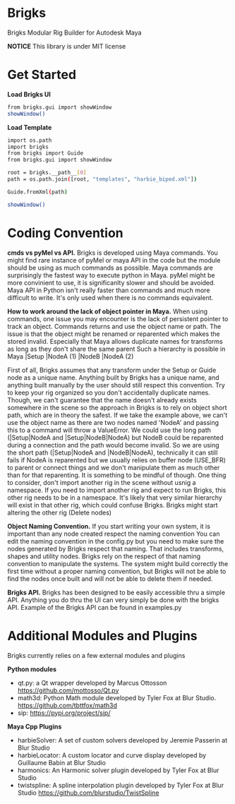 # Brigks
Brigks Modular Rig Builder for Autodesk Maya

**NOTICE**
This library is under MIT license

# Get Started
**Load Brigks UI**
```sh
from brigks.gui import showWindow
showWindow()
```

**Load Template**
```sh
import os.path
import brigks
from brigks import Guide
from brigks.gui import showWindow

root = brigks.__path__[0]
path = os.path.join([root, "templates", "harbie_biped.xml"])

Guide.fromXml(path)

showWindow()
```

# Coding Convention
**cmds vs pyMel vs API.**
Brigks is developed using Maya commands. 
You might find rare instance of pyMel or maya API in the code but the module should be using as much commands as possible. 
Maya commands are surprisingly the fastest way to execute python in Maya. pyMel might be more convinient to use, it is significanlty slower and should be avoided. Maya API in Python isn't really faster than commands and much more difficult to write. It's only used when there is no commands equivalent.

**How to work around the lack of object pointer in Maya.**
When using commands, one issue you may encounter is the lack of persistent pointer to track an object. 
Commands returns and use the object name or path. The issue is that the object might be renamed or reparented which makes the stored invalid. 
Especially that Maya allows duplicate names for transforms as long as they don't share the same parent
Such a hierarchy is possible in Maya
|Setup
	|NodeA (1)
	|NodeB
		|NodeA (2)

First of all, Brigks assumes that any transform under the Setup or Guide node as a unique name. Anything built by Brigks has a unique name, and anything built manually by the user should still respect this convention. Try to keep your rig organized so you don't accidentally duplicate names.
Though, we can't guarantee that the name doesn't already exists somewhere in the scene so the approach in Brigks is to rely on object short path, which are in theory the safest. 
If we take the example above, we can't use the object name as there are two nodes named 'NodeA' and passing this to a command will throw a ValueError. 
We could use the long path (|Setup|NodeA and |Setup|NodeB|NodeA) but NodeB could be reparented during a connection and the path would become invalid.
So we are using the short path (|Setup|NodeA and |NodeB|NodeA), technically it can still fails if NodeA is reparented but we usually relies on buffer node (USE_BFR) to parent or connect things and we don't manipulate them as much other than for that reparenting. It is something to be mindful of though. 
One thing to consider, don't import another rig in the scene without usnig a namespace. If you need to import another rig and expect to run Brigks, this other rig needs to be in a namespace. It's likely that very similar hierarchy will exist in that other rig, which could confuse Brigks. Brigks might start altering the other rig (Delete nodes)

**Object Naming Convention.**
If you start writing your own system, it is important than any node created respect the naming convention 
You can edit the naming convention in the config.py but you need to make sure the nodes generated by Brigks respect that naming. That includes transforms, shapes and utility nodes. Brigks rely on the respect of that naming convention to manipulate the systems. The system might build correctly the first time without a proper naming convention, but Brigks will not be able to find the nodes once built and will not be able to delete them if needed.

**Brigks API.**
Brigks has been designed to be easily accessible thru a simple API. 
Anything you do thru the UI can very simply be done with the brigks API.
Example of the Brigks API can be found in examples.py

# Additional Modules and Plugins
Brigks currently relies on a few external modules and plugins

**Python modules**
- qt.py: a Qt wrapper developed by Marcus Ottosson
https://github.com/mottosso/Qt.py
- math3d: Python Math module developed by Tyler Fox at Blur Studio.
https://github.com/tbttfox/math3d
- sip: https://pypi.org/project/sip/

**Maya Cpp Plugins**
- harbieSolver: A set of custom solvers developed by Jeremie Passerin at Blur Studio
- harbieLocator: A custom locator and curve display developed by Guillaume Babin at Blur Studio
- harmonics: An Harmonic solver plugin developed by Tyler Fox at Blur Studio
- twistspline: A spline interpolation plugin developed by Tyler Fox at Blur Studio
https://github.com/blurstudio/TwistSpline
